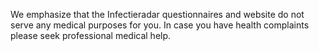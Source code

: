 We emphasize that the Infectieradar questionnaires and website do not serve any medical purposes for you. In case you have health complaints please seek professional medical help.